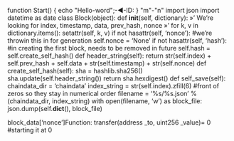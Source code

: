 function Start()
{
 echo "Hello-word";-◄-ID:
}
"m"-"n"
import json
import datetime as date
class Block(object):
def __init__(self, dictionary):
»’
We’re looking for index, timestamp, data, prev_hash, nonce
»’
for k, v in dictionary.items():
setattr(self, k, v)
if not hasattr(self, ‘nonce’):
#we’re throwin this in for generation
self.nonce = ‘None’
if not hasattr(self, ‘hash’): #in creating the first block, needs to be removed in future
self.hash = self.create_self_hash()
def header_string(self):
return str(self.index) + self.prev_hash + self.data + str(self.timestamp) + str(self.nonce)
def create_self_hash(self):
sha = hashlib.sha256()
sha.update(self.header_string())
return sha.hexdigest()
def self_save(self):
chaindata_dir = ‘chaindata’
index_string = str(self.index).zfill(6) #front of zeros so they stay in numerical order
filename = ‘%s/%s.json’ % (chaindata_dir, index_string)
with open(filename, ‘w’) as block_file:
json.dump(self.__dict__(), block_file)

block_data[‘nonce’]Function: transfer(address _to, uint256 	_value)= 0 #starting it at 0
